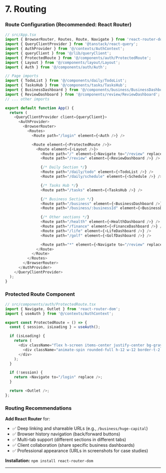 # 7. Routing

### Route Configuration (Recommended: React Router)

```typescript
// src/App.tsx
import { BrowserRouter, Routes, Route, Navigate } from 'react-router-dom';
import { QueryClientProvider } from '@tanstack/react-query';
import { AuthProvider } from '@/contexts/AuthContext';
import { queryClient } from '@/lib/queryClient';
import { ProtectedRoute } from '@/components/auth/ProtectedRoute';
import { Layout } from '@/components/layout/Layout';
import { Auth } from '@/components/auth/Auth';

// Page imports
import { TodoList } from '@/components/daily/TodoList';
import { TasksHub } from '@/components/tasks/TasksHub';
import { BusinessDashboard } from '@/components/business/BusinessDashboard';
import { ReviewDashboard } from '@/components/review/ReviewDashboard';
// ... other imports

export default function App() {
  return (
    <QueryClientProvider client={queryClient}>
      <AuthProvider>
        <BrowserRouter>
          <Routes>
            <Route path="/login" element={<Auth />} />

            <Route element={<ProtectedRoute />}>
              <Route element={<Layout />}>
                <Route path="/" element={<Navigate to="/review" replace />} />
                <Route path="/review" element={<ReviewDashboard />} />

                {/* Daily Section */}
                <Route path="/daily/todo" element={<TodoList />} />
                <Route path="/daily/schedule" element={<Schedule />} />

                {/* Tasks Hub */}
                <Route path="/tasks" element={<TasksHub />} />

                {/* Business Section */}
                <Route path="/business" element={<BusinessDashboard />} />
                <Route path="/business/:businessId" element={<BusinessDetail />} />

                {/* Other sections */}
                <Route path="/health" element={<HealthDashboard />} />
                <Route path="/finance" element={<FinanceDashboard />} />
                <Route path="/life" element={<LifeDashboard />} />
                <Route path="/golf" element={<GolfDashboard />} />

                <Route path="*" element={<Navigate to="/review" replace />} />
              </Route>
            </Route>
          </Routes>
        </BrowserRouter>
      </AuthProvider>
    </QueryClientProvider>
  );
}
```

### Protected Route Component

```typescript
// src/components/auth/ProtectedRoute.tsx
import { Navigate, Outlet } from 'react-router-dom';
import { useAuth } from '@/contexts/AuthContext';

export const ProtectedRoute = () => {
  const { session, isLoading } = useAuth();

  if (isLoading) {
    return (
      <div className="flex h-screen items-center justify-center bg-gray-900">
        <div className="animate-spin rounded-full h-12 w-12 border-t-2 border-b-2 border-orange-500" />
      </div>
    );
  }

  if (!session) {
    return <Navigate to="/login" replace />;
  }

  return <Outlet />;
};
```

### Routing Recommendations

**Add React Router** for:
- ✅ Deep linking and shareable URLs (e.g., `/business/huge-capital`)
- ✅ Browser history navigation (back/forward buttons)
- ✅ Multi-tab support (different sections in different tabs)
- ✅ Client collaboration (share specific business dashboards)
- ✅ Professional appearance (URLs in screenshots for case studies)

**Installation:** `npm install react-router-dom`

---

